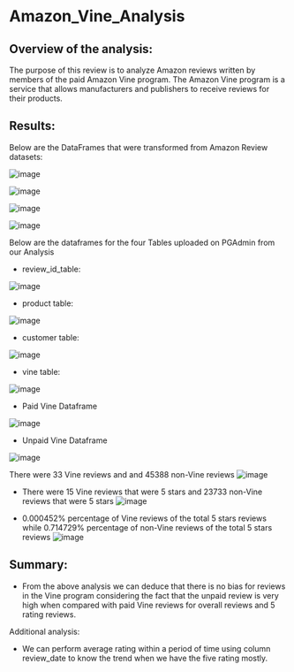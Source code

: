 # Amazon_Vine_Analysis

## Overview of the analysis: 
The purpose of this review is to analyze Amazon reviews written by members of the paid Amazon Vine program. The Amazon Vine program is a service that allows manufacturers and publishers to receive reviews for their products.

## Results: 
Below are the DataFrames that were transformed from Amazon Review datasets:

![image](https://user-images.githubusercontent.com/104603037/188052018-f6c337c7-ab00-4f48-b1ec-716c34ffb803.png)

![image](https://user-images.githubusercontent.com/104603037/188052048-3de192f3-9821-414c-8662-ed500c4dfcbe.png)

![image](https://user-images.githubusercontent.com/104603037/188052065-f104b6b3-e316-4c85-b254-0ec55a5c3426.png)

![image](https://user-images.githubusercontent.com/104603037/188052091-79cb8203-0e07-4161-ac7d-0806c9abd40b.png)


Below are the dataframes for the four Tables uploaded on PGAdmin from our Analysis

- review_id_table:

![image](https://user-images.githubusercontent.com/104603037/188048669-48f9ba32-e44f-483f-8b3b-537969989988.png)

- product table:

![image](https://user-images.githubusercontent.com/104603037/188048586-5ffa8cac-73f4-4544-b967-7bbfe4b9a2f5.png)

- customer table:

![image](https://user-images.githubusercontent.com/104603037/188048617-7856d50d-290d-4ee0-a93c-80c7820cd0b3.png)

- vine table:

![image](https://user-images.githubusercontent.com/104603037/188048636-84be5c89-68b7-467b-bef1-8243a681cd2e.png)


- Paid Vine Dataframe

![image](https://user-images.githubusercontent.com/104603037/188050885-0f50f6ed-cc87-4692-a69c-47912e28ff2d.png)

- Unpaid Vine Dataframe

![image](https://user-images.githubusercontent.com/104603037/188050937-4d6a863f-5c58-4e4a-a774-da4b84c74eeb.png)

There were 33 Vine reviews and  and 45388 non-Vine reviews
![image](https://user-images.githubusercontent.com/104603037/188050436-1e682b5a-75b6-4c6f-8b42-c0f6e4ad3b9a.png)

- There were 15 Vine reviews that were 5 stars and 23733 non-Vine reviews that were 5 stars
![image](https://user-images.githubusercontent.com/104603037/188054704-1b651d32-e731-4d0d-8496-68fc37172448.png)

- 0.000452% percentage of Vine reviews of the total 5 stars reviews while 0.714729% percentage of non-Vine reviews of the total 5 stars reviews
![image](https://user-images.githubusercontent.com/104603037/188054651-0fef8fff-2d87-41d2-86ee-bfd04816ae6d.png)

## Summary:

- From the above analysis we can deduce that there is no bias for reviews in the Vine program considering the fact that the unpaid review is very high when compared with paid Vine reviews for overall reviews and 5 rating reviews. 

Additional analysis:
- We can perform average rating within a period of time using column review_date to know the trend when we have the five rating mostly.
